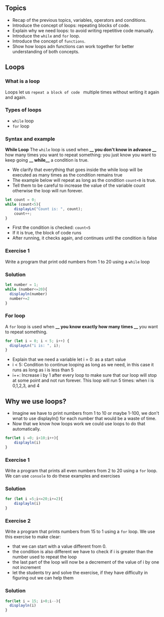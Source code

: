 ## Topics
- Recap of the previous topics, variables, operators and conditions.
- Introduce the concept of loops: repeating blocks of code.
- Explain why we need loops: to avoid writing repetitive code manually.
- Introduce the `while` and `for` loop.
- Introduce the concept of `functions`.
- Show how loops adn functions can work together for better understanding of both concepts.

## Loops
### What is a loop
Loops let us `repeat a block of code ` multiple times without writing it again and again.
### Types of loops
- `while` loop
- `for` loop
### Syntax and example
**__While Loop__**
The ```while``` loop is used when  **__ you don't know in advance __** how many times you want to repeat something: you just know you want to keep going **__ while__** a condition is true.
- We clarify that everything that goes inside the while loop will be executed as many times as the condition remains true 
- The example below will repeat as long as the condition `count<0` is true.
- Tell them to be careful to increase the value of the variable count otherwise the loop will run forever.

``` js
let count = 0;
while (count<5){
    displayLn("Count is: ", count);
    count++;
}
```
- First the condition is checked: `count<5`
- If it is true, the block of code runs
- After running, it checks again, and continues until the condition is false
  
### Exercise 1
Write a program that print odd numbers from 1 to 20 using a `while` loop
### Solution
```js
let number = 1;
while (number<=20){
  displayln(number)
  number+=2
}
```
### **__For loop__**
A ```for``` loop is used when **__ you know exactly how many times __** you want to repeat something.
```js
for (let i = 0; i < 5; i++) {
  displayLn("i is: ", i);
}
```
- Explain that we need a variable let i = 0: as a start value
- i < 5: Condition to continue looping as long as we need, in this case it runs as long as i is less than 5
- i++: Increase i by 1 after every loop to make sure that our loop will stop at some point and not run forever.
This loop will run 5 times: when i is 0,1,2,3, and 4

## Why we use loops?
- Imagine we have to print numbers from 1 to 10 or maybe 1-100, we don't wnat to use displayln() for each  number that would be a waste of time.
- Now that we know how loops work we could use loops to do that automatically.

```js
for(let i =0; i<10;i++){
    displayln(i)
}
```
### Exercise 1
Write a program that prints all even numbers from 2 to 20 using a `for` loop.
We can use `console` to do these examples and exercises
### Solution
```js
for (let i =5;i<=20;i+=2){
    displayln(i)
}
```
### Exercise 2
Write a program that prints numbers from 15 to 1 using a `for` loop.
We use this exercise to make clear:
- that we can start with a value different from 0.
- the condition is also different we have to check if i is greater than the number used to repeat the loop
- the last part of the loop will now be a decrement of the value of i by one not increment
- let the students try and solve the exercise, if they have difficulty in figuring out we can help them

### Solution
```js
for(let i = 15; i>0;i--){
  displayln(i)
}
```

